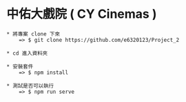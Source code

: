 # 中佑大戲院 ( CY Cinemas )

    * 將專案 clone 下來
        => $ git clone https://github.com/e6320123/Project_2

    * cd 進入資料夾

    * 安裝套件
        => $ npm install

    * 測試是否可以執行
        => $ npm run serve
